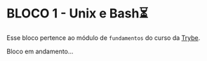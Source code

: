 # BLOCO 1 - Unix e Bash:hourglass_flowing_sand:

Esse bloco pertence ao módulo de `fundamentos` do curso da [Trybe](https://www.betrybe.com/). 

Bloco em andamento... 